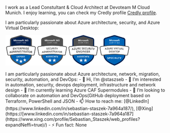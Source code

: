 I work as a Lead Constultant & Cloud Architect at Devoteam M Cloud Munich. I enjoy learning, you can check my Credly profile [Credly profile](https://www.credly.com/users/sebastian-staszek).

I am particularly passionate about Azure architecture, security, and Azure Virtual Desktop:
<p>
<img src="microsoft365-enterprise-adminstrator-expert-600x600.png" alt="Enterprise Administrator Expert" width="98" height="98"/><img src="microsoft365-security-administrator-associate-600x600.png" alt="SecurityAdministratorAssociate" width="98" height="98"/><img src="azure-security-engineer-associate600x600.png" alt="AzureSecurityEngineerAssociate" width="98" height="98"/><img src="azure-virtual-desktop-specialty-600x600.png" alt="AzureVirtualDesktopSpecialty" width="98" height="98"/>
<p>
I am particularly passionate about Azure architecture, network, migration, security, automation, and DevOps:
- 👋 Hi, I’m @staszseb
- 👀 I’m interested in automation, security, devops deployment, infrastructure and network design
- 🌱 I’m currently learning Azure CAF Supermodules
- 💞️ I’m looking to collaborate on automation and DevOps(GitHub deployment based on Terraform, PowerShell and JSON
- 📫 How to reach me: [@LinkedIn](https://www.linkedin.com/in/sebastian-staszek-7a964a187/), [@Xing](https://[www.linkedin.com/in/sebastian-staszek-7a964a187](https://www.xing.com/profile/Sebastian_Staszek/web_profiles?expandNeffi=true)/)
- ⚡ Fun fact: None

<!---
staszseb/staszseb is a ✨ special ✨ repository because its `README.md` (this file) appears on your GitHub profile.
You can click the Preview link to take a look at your changes.
--->
